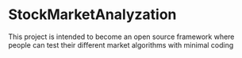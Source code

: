 # StockMarketAnalyzation
This project is intended to become an open source framework where people can test their different market algorithms with minimal coding
